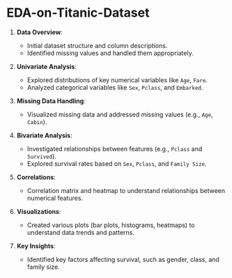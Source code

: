 # EDA-on-Titanic-Dataset


1. **Data Overview**:
   - Initial dataset structure and column descriptions.
   - Identified missing values and handled them appropriately.

2. **Univariate Analysis**:
   - Explored distributions of key numerical variables like `Age`, `Fare`.
   - Analyzed categorical variables like `Sex`, `Pclass`, and `Embarked`.

3. **Missing Data Handling**:
   - Visualized missing data and addressed missing values (e.g., `Age`, `Cabin`).

4. **Bivariate Analysis**:
   - Investigated relationships between features (e.g., `Pclass` and `Survived`).
   - Explored survival rates based on `Sex`, `Pclass`, and `Family Size`.

5. **Correlations**:
   - Correlation matrix and heatmap to understand relationships between numerical features.

6. **Visualizations**:
   - Created various plots (bar plots, histograms, heatmaps) to understand data trends and patterns.

7. **Key Insights**:
   - Identified key factors affecting survival, such as gender, class, and family size.

